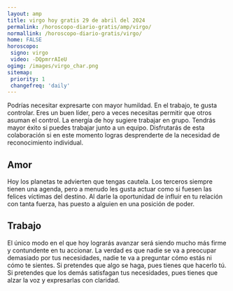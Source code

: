```yaml
---
layout: amp
title: virgo hoy gratis 29 de abril del 2024 
permalink: /horoscopo-diario-gratis/amp/virgo/
normallink: /horoscopo-diario-gratis/virgo/
home: FALSE
horoscopo:
 signo: virgo
 video: -DQpmrrAIeU
ogimg: /images/virgo_char.png
sitemap:
 priority: 1
 changefreq: 'daily'
---
```



Podrías necesitar expresarte con mayor humildad. En el trabajo, te gusta controlar. Eres un buen líder, pero a veces necesitas permitir que otros asuman el control. La energía de hoy sugiere trabajar en grupo. Tendrás mayor éxito si puedes trabajar junto a un equipo. Disfrutarás de esta colaboración si en este momento logras desprenderte de la necesidad de reconocimiento individual.

## Amor

Hoy los planetas te advierten que tengas cautela. Los terceros siempre tienen una agenda, pero a menudo les gusta actuar como si fuesen las felices víctimas del destino. Al darle la oportunidad de influir en tu relación con tanta fuerza, has puesto a alguien en una posición de poder.

## Trabajo

El único modo en el que hoy lograrás avanzar será siendo mucho más firme y contundente en tu accionar. La verdad es que nadie se va a preocupar demasiado por tus necesidades, nadie te va a preguntar cómo estás ni cómo te sientes. Si pretendes que algo se haga, pues tienes que hacerlo tú. Si pretendes que los demás satisfagan tus necesidades, pues tienes que alzar la voz y expresarlas con claridad.